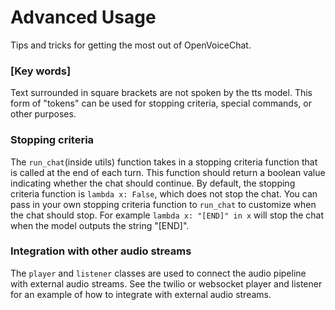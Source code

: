 # Advanced Usage
Tips and tricks for getting the most out of OpenVoiceChat.

### [Key words]
Text surrounded in square brackets are not spoken by the tts model. This form of "tokens" can be used for stopping criteria, special commands, or other purposes.

### Stopping criteria

The `run_chat`(inside utils) function takes in a stopping criteria function that is called at the end of each turn. This function should return a boolean value indicating whether the chat should continue. By default, the stopping criteria function is `lambda x: False`, which does not stop the chat. You can pass in your own stopping criteria function to `run_chat` to customize when the chat should stop. For example `lambda x: "[END]" in x` will stop the chat when the model outputs the string "[END]".


### Integration with other audio streams

The `player` and `listener` classes are used to connect the audio pipeline with external audio streams. See the twilio or websocket player and listener for an example of how to integrate with external audio streams.



